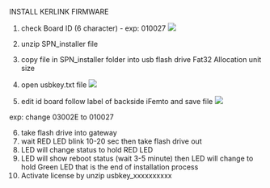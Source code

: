 INSTALL KERLINK FIRMWARE
1. check Board ID (6 character) - exp: 010027
![](https://d2mxuefqeaa7sj.cloudfront.net/s_92D49EE73564DFCCF10E9CEC26B59967088C73B7420C2F856CDDEE19BAC46EA4_1531708467345_S__16736300.jpg)

2. unzip SPN_installer file
3. copy file in SPN_installer folder into usb flash drive Fat32 Allocation unit size
4. open usbkey.txt file
![](https://d2mxuefqeaa7sj.cloudfront.net/s_92D49EE73564DFCCF10E9CEC26B59967088C73B7420C2F856CDDEE19BAC46EA4_1531363590247_image.png)

5. edit id board follow label of backside iFemto and save file
![](https://d2mxuefqeaa7sj.cloudfront.net/s_92D49EE73564DFCCF10E9CEC26B59967088C73B7420C2F856CDDEE19BAC46EA4_1531363724263_image.png)


exp: change 03002E to 010027 

6. take flash drive into gateway
7. wait RED LED blink 10-20 sec then take flash drive out
8. LED will change status to hold RED LED 
9. LED will show reboot status (wait 3-5 minute) then LED will change to hold Green LED that is the end of installation process
10. Activate license by unzip usbkey_xxxxxxxxxx
